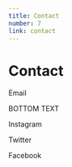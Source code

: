 ```yaml
---
title: Contact
number: 7
link: contact
---
```

<h1>Contact</h1>
<div class="container">
	<div class="row">
		<div class="col-12">
			<p>Email</p>
			<p>BOTTOM TEXT</p>
		</div>
	</div>
	<div class="row">
		<div class="col-4">
			<p>Instagram</p>
		</div>
		<div class="col-4">
			<p>Twitter</p>
		</div>
		<div class="col-4">
			<p>Facebook</p>
		</div>
	</div>
